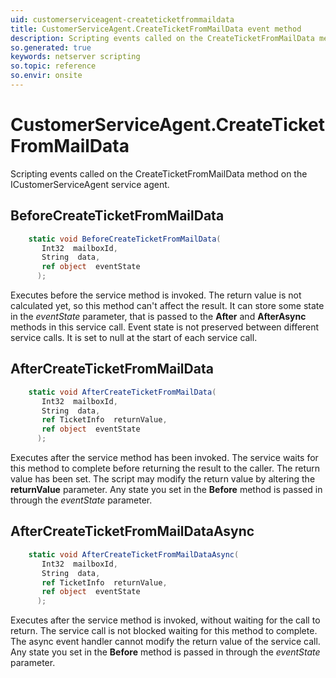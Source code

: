 ```yaml
---
uid: customerserviceagent-createticketfrommaildata
title: CustomerServiceAgent.CreateTicketFromMailData event method
description: Scripting events called on the CreateTicketFromMailData method on the CustomerServiceAgent service agent.
so.generated: true
keywords: netserver scripting
so.topic: reference
so.envir: onsite
---
```

# CustomerServiceAgent.CreateTicketFromMailData

Scripting events called on the <see cref='M:ICustomerServiceAgent.CreateTicketFromMailData'>CreateTicketFromMailData</see> method on the <see cref='ICustomerServiceAgent'>ICustomerServiceAgent</see>  service agent.

## BeforeCreateTicketFromMailData
```cs
    static void BeforeCreateTicketFromMailData(
       Int32  mailboxId,
       String  data,
       ref object  eventState
      );
```
Executes before the service method is invoked.
The return value is not calculated yet, so this method can't affect the result.
It can store some state in the *eventState* parameter, that is passed to the **After** and **AfterAsync** methods in this service call.
Event state is not preserved between different service calls. It is set to null at the start of each service call.
## AfterCreateTicketFromMailData
```cs
    static void AfterCreateTicketFromMailData(
       Int32  mailboxId,
       String  data,
       ref TicketInfo  returnValue,
       ref object  eventState
      );
```
Executes after the service method has been invoked. The service waits for this method to complete before returning the result to the caller.
The return value has been set. The script may modify the return value by altering the **returnValue** parameter.
Any state you set in the **Before** method is passed in through the *eventState* parameter.
## AfterCreateTicketFromMailDataAsync
```cs
    static void AfterCreateTicketFromMailDataAsync(
       Int32  mailboxId,
       String  data,
       ref TicketInfo  returnValue,
       ref object  eventState
      );
```
Executes after the service method is invoked, without waiting for the call to return.
The service call is not blocked waiting for this method to complete.
The async event handler cannot modify the return value of the service call.
Any state you set in the **Before** method is passed in through the *eventState* parameter.

